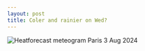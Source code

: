 ```yaml
---
layout: post
title: Coler and rainier on Wed?
---
```


![Heatforecast meteogram Paris 3 Aug 2024](https://heatforecast.github.io/images/paris_2024080300.png)